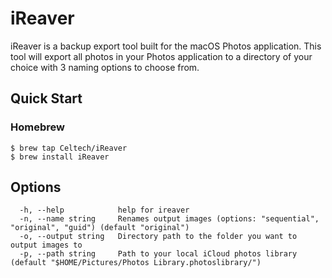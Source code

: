 # iReaver
iReaver is a backup export tool built for the macOS Photos application.
This tool will export all photos in your Photos application to a directory
of your choice with 3 naming options to choose from.

## Quick Start

### Homebrew
```shell
$ brew tap Celtech/iReaver
$ brew install iReaver
```

## Options
```shell
  -h, --help            help for ireaver
  -n, --name string     Renames output images (options: "sequential", "original", "guid") (default "original")
  -o, --output string   Directory path to the folder you want to output images to
  -p, --path string     Path to your local iCloud photos library (default "$HOME/Pictures/Photos Library.photoslibrary/")
```